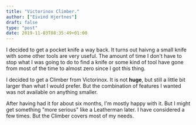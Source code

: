 ```yaml
---
title: "Victorinox Climber."
author: ["Eivind Hjertnes"]
draft: false
type: "post"
date: 2019-11-03T08:35:49+01:00
---
```


I decided to get a pocket knife a way back. It turns out haivng a small knife with some other tools are very useful. The amount of time I don't have to stop what I was going to do to find a knife or some kind of tool have gone from most of the time to almost zero since I got this thing.

I decided to get a Climber from Victorinox. It is not **huge**, but still a little bit larger than what I would prefer. But the combination of features I wanted was not available on anything smaller.

After having had it for about six months, I'm mostly happy with it. But I might get something "more serious" like a Leatherman later. I have considered a few times. But the Climber covers most of my needs.
